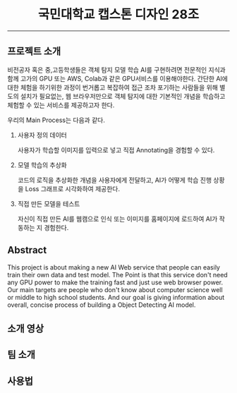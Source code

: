 # <center>국민대학교 캡스톤 디자인 28조</center>

---

## 프로젝트 소개
비전공자 혹은 중,고등학생들은 객체 탐지 모델 학습 AI를 구현하려면 전문적인 지식과 함께 고가의 GPU 또는 AWS, Colab과 같은 GPU서비스를 이용해야한다.
간단한 AI에 대한 체험을 하기위한 과정이 번거롭고 복잡하여 접근 조차 포기하는 사람들을 위해 별도의 설치가 필요없는, 웹 브라우저만으로 객체 탐지에 대한 
기본적인 개념을 학습하고 체험할 수 있는 서비스를 제공하고자 한다.

우리의 Main Process는 다음과 같다.

1. 사용자 정의 데이터
	
	사용자가 학습할 이미지를 입력으로 넣고 직접 Annotating을 경험할 수 있다.

2. 모델 학습의 추상화

	코드의 로직을 추상화한 개념을 사용자에게 전달하고, AI가 어떻게 학습 진행 상황을 Loss 그래프로 시각화하여 제공한다.

3. 직접 만든 모델을 테스트

	자신이 직접 만든 AI를 웹캠으로 인식 또는 이미지를 홈페이지에 로드하여 AI가 작동하는 지 경험한다.

## Abstract

This project is about making a new AI Web service that people can easily train their own data and test model. The Point is that this service don't need any GPU power to make the training fast and just use web browser power. Our main targets are people who don't know about computer science well or middle to high school students. And our goal is giving information about overall, concise process of building a Object Detecting AI model.


## 소개 영상

## 팀 소개

## 사용법



